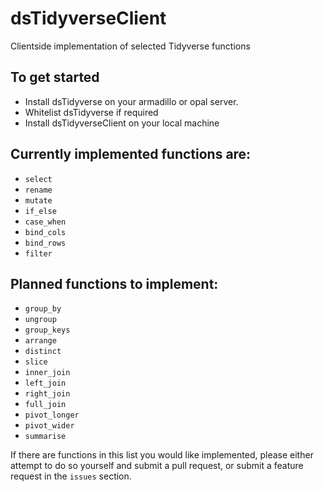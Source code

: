 # dsTidyverseClient
Clientside implementation of selected Tidyverse functions

## To get started
- Install dsTidyverse on your armadillo or opal server.
- Whitelist dsTidyverse if required
- Install dsTidyverseClient on your local machine

## Currently implemented functions are:
- `select`
- `rename`
- `mutate`
- `if_else`
- `case_when`
- `bind_cols`
- `bind_rows`
- `filter`

## Planned functions to implement:
- `group_by` 
- `ungroup`
- `group_keys`
- `arrange`
- `distinct`
- `slice`
- `inner_join`
- `left_join` 
- `right_join` 
- `full_join`
- `pivot_longer`
- `pivot_wider`
- `summarise`

If there are functions in this list you would like implemented, please either attempt to do so yourself and submit a pull request, or submit a feature request in the `issues` section.
